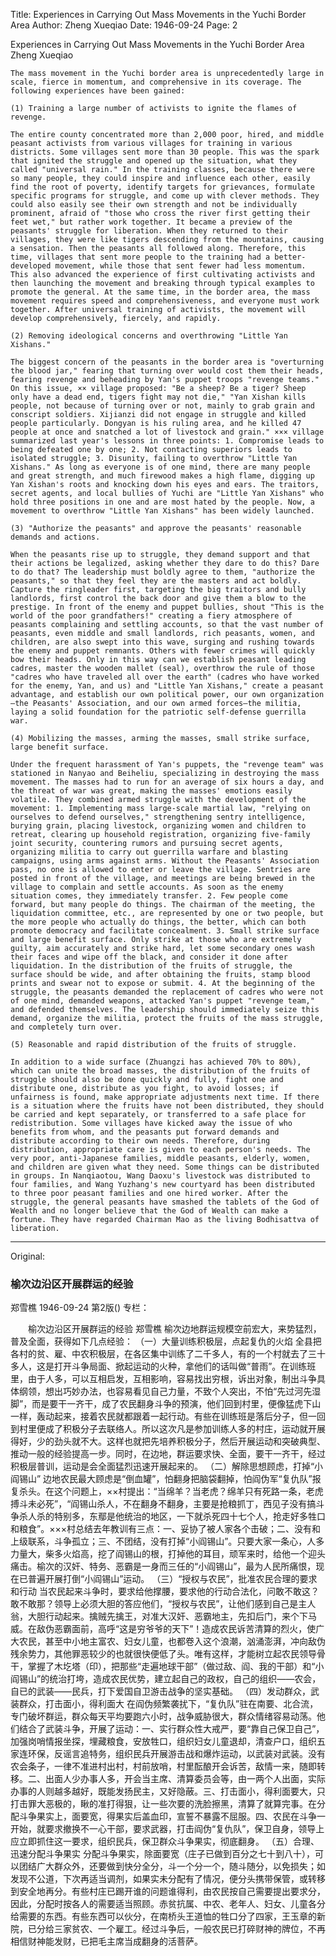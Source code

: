 Title: Experiences in Carrying Out Mass Movements in the Yuchi Border Area
Author: Zheng Xueqiao
Date: 1946-09-24
Page: 2

Experiences in Carrying Out Mass Movements in the Yuchi Border Area
    Zheng Xueqiao

    The mass movement in the Yuchi border area is unprecedentedly large in scale, fierce in momentum, and comprehensive in its coverage. The following experiences have been gained:

    (1) Training a large number of activists to ignite the flames of revenge.

    The entire county concentrated more than 2,000 poor, hired, and middle peasant activists from various villages for training in various districts. Some villages sent more than 30 people. This was the spark that ignited the struggle and opened up the situation, what they called "universal rain." In the training classes, because there were so many people, they could inspire and influence each other, easily find the root of poverty, identify targets for grievances, formulate specific programs for struggle, and come up with clever methods. They could also easily see their own strength and not be individually prominent, afraid of "those who cross the river first getting their feet wet," but rather work together. It became a preview of the peasants' struggle for liberation. When they returned to their villages, they were like tigers descending from the mountains, causing a sensation. Then the peasants all followed along. Therefore, this time, villages that sent more people to the training had a better-developed movement, while those that sent fewer had less momentum. This also advanced the experience of first cultivating activists and then launching the movement and breaking through typical examples to promote the general. At the same time, in the border area, the mass movement requires speed and comprehensiveness, and everyone must work together. After universal training of activists, the movement will develop comprehensively, fiercely, and rapidly.

    (2) Removing ideological concerns and overthrowing "Little Yan Xishans."

    The biggest concern of the peasants in the border area is "overturning the blood jar," fearing that turning over would cost them their heads, fearing revenge and beheading by Yan's puppet troops "revenge teams." On this issue, ×× village proposed: "Be a sheep? Be a tiger? Sheep only have a dead end, tigers fight may not die," "Yan Xishan kills people, not because of turning over or not, mainly to grab grain and conscript soldiers. Xijianzi did not engage in struggle and killed people particularly. Dongyan is his ruling area, and he killed 47 people at once and snatched a lot of livestock and grain." ××× village summarized last year's lessons in three points: 1. Compromise leads to being defeated one by one; 2. Not contacting superiors leads to isolated struggle; 3. Disunity, failing to overthrow "Little Yan Xishans." As long as everyone is of one mind, there are many people and great strength, and much firewood makes a high flame, digging up Yan Xishan's roots and knocking down his eyes and ears. The traitors, secret agents, and local bullies of Yuchi are "Little Yan Xishans" who hold three positions in one and are most hated by the people. Now, a movement to overthrow "Little Yan Xishans" has been widely launched.

    (3) "Authorize the peasants" and approve the peasants' reasonable demands and actions.

    When the peasants rise up to struggle, they demand support and that their actions be legalized, asking whether they dare to do this? Dare to do that? The leadership must boldly agree to them, "authorize the peasants," so that they feel they are the masters and act boldly. Capture the ringleader first, targeting the big traitors and bully landlords, first control the back door and give them a blow to the prestige. In front of the enemy and puppet bullies, shout "This is the world of the poor grandfathers!" creating a fiery atmosphere of peasants complaining and settling accounts, so that the vast number of peasants, even middle and small landlords, rich peasants, women, and children, are also swept into this wave, surging and rushing towards the enemy and puppet remnants. Others with fewer crimes will quickly bow their heads. Only in this way can we establish peasant leading cadres, master the wooden mallet (seal), overthrow the rule of those "cadres who have traveled all over the earth" (cadres who have worked for the enemy, Yan, and us) and "Little Yan Xishans," create a peasant advantage, and establish our own political power, our own organization—the Peasants' Association, and our own armed forces—the militia, laying a solid foundation for the patriotic self-defense guerrilla war.

    (4) Mobilizing the masses, arming the masses, small strike surface, large benefit surface.

    Under the frequent harassment of Yan's puppets, the "revenge team" was stationed in Nanyao and Beiheliu, specializing in destroying the mass movement. The masses had to run for an average of six hours a day, and the threat of war was great, making the masses' emotions easily volatile. They combined armed struggle with the development of the movement: 1. Implementing mass large-scale martial law, "relying on ourselves to defend ourselves," strengthening sentry intelligence, burying grain, placing livestock, organizing women and children to retreat, clearing up household registration, organizing five-family joint security, countering rumors and pursuing secret agents, organizing militia to carry out guerrilla warfare and blasting campaigns, using arms against arms. Without the Peasants' Association pass, no one is allowed to enter or leave the village. Sentries are posted in front of the village, and meetings are being brewed in the village to complain and settle accounts. As soon as the enemy situation comes, they immediately transfer. 2. Few people come forward, but many people do things. The chairman of the meeting, the liquidation committee, etc., are represented by one or two people, but the more people who actually do things, the better, which can both promote democracy and facilitate concealment. 3. Small strike surface and large benefit surface. Only strike at those who are extremely guilty, aim accurately and strike hard, let some secondary ones wash their faces and wipe off the black, and consider it done after liquidation. In the distribution of the fruits of struggle, the surface should be wide, and after obtaining the fruits, stamp blood prints and swear not to expose or submit. 4. At the beginning of the struggle, the peasants demanded the replacement of cadres who were not of one mind, demanded weapons, attacked Yan's puppet "revenge team," and defended themselves. The leadership should immediately seize this demand, organize the militia, protect the fruits of the mass struggle, and completely turn over.

    (5) Reasonable and rapid distribution of the fruits of struggle.

    In addition to a wide surface (Zhuangzi has achieved 70% to 80%), which can unite the broad masses, the distribution of the fruits of struggle should also be done quickly and fully, fight one and distribute one, distribute as you fight, to avoid losses; if unfairness is found, make appropriate adjustments next time. If there is a situation where the fruits have not been distributed, they should be carried and kept separately, or transferred to a safe place for redistribution. Some villages have kicked away the issue of who benefits from whom, and the peasants put forward demands and distribute according to their own needs. Therefore, during distribution, appropriate care is given to each person's needs. The very poor, anti-Japanese families, middle peasants, elderly, women, and children are given what they need. Some things can be distributed in groups. In Nanqiaotou, Wang Daoxu's livestock was distributed to four families, and Wang Yuzhang's new courtyard has been distributed to three poor peasant families and one hired worker. After the struggle, the general peasants have smashed the tablets of the God of Wealth and no longer believe that the God of Wealth can make a fortune. They have regarded Chairman Mao as the living Bodhisattva of liberation.



<hr /> 

Original: 


### 榆次边沿区开展群运的经验
郑雪樵
1946-09-24
第2版()
专栏：

　　榆次边沿区开展群运的经验
    郑雪樵
    榆次边地群运规模空前宏大，来势猛烈，普及全面，获得如下几点经验：
    （一）大量训练积极层，点起复仇的火焰
    全县把各村的贫、雇、中农积极层，在各区集中训练了二千多人，有的一个村就去了三十多人，这是打开斗争局面、掀起运动的火种，拿他们的话叫做“普雨”。在训练班里，由于人多，可以互相启发，互相影响，容易找出穷根，诉出对象，制出斗争具体纲领，想出巧妙办法，也容易看见自己力量，不致个人突出，不怕“先过河先湿脚”，而是要干一齐干，成了农民翻身斗争的预演，他们回到村里，便像猛虎下山一样，轰动起来，接着农民就都跟着一起行动。有些在训练班是落后分子，但一回到村里便成了积极分子去联络人。所以这次凡是参加训练人多的村庄，运动就开展得好，少的劲头就不大。这样也就把先培养积极分子，然后开展运动和突破典型、推动一般的经验提高一步。同时，在边地，群运要求快、全面，要干一齐干，经过积极层普训，运动是会全面猛烈迅速开展起来的。
    （二）解除思想顾虑，打掉“小阎锡山”
    边地农民最大顾虑是“倒血罐”，怕翻身把脑袋翻掉，怕阎伪军“复仇队”报复杀头。在这个问题上，××村提出：“当绵羊？当老虎？绵羊只有死路一条，老虎搏斗未必死”，“阎锡山杀人，不在翻身不翻身，主要是抢粮抓丁，西见子没有搞斗争杀人杀的特别多，东鄢是他统治的地区，一下就杀死四十七个人，抢走好多牲口和粮食”。×××村总结去年教训有三点：一、妥协了被人家各个击破；二、没有和上级联系，斗争孤立；三、不团结，没有打掉“小阎锡山”。只要大家一条心，人多力量大，柴多火焰高，挖了阎锡山的根，打掉他的耳目，顽军来时，给他一个迎头痛击。榆次的汉奸、特务、恶霸是一身而三任的“小阎锡山”，最为人民所痛恨，现在已普遍开展打倒“小阎锡山”运动。
    （三）“授权与农民”，批准农民合理的要求和行动
    当农民起来斗争时，要求给他撑腰，要求他的行动合法化，问敢不敢这？敢不敢那？领导上必须大胆的答应他们，“授权与农民”，让他们感到自己是主人翁，大胆行动起来。擒贼先擒王，对准大汉奸、恶霸地主，先扣后门，来个下马威。在敌伪恶霸面前，高呼“这是穷爷爷的天下”！造成农民诉苦清算的烈火，使广大农民，甚至中小地主富农、妇女儿童，也都卷入这个浪潮，汹涌澎湃，冲向敌伪残余势力，其他罪恶较少的也就很快便低了头。唯有这样，才能树立起农民领导骨干，掌握了木圪塔（印），把那些“走遍地球干部”（做过敌、阎、我的干部）和“小阎锡山”的统治打垮，造成农民优势，建立起自己的政权，自己的组织——农会，自已的武装——民兵，打下爱国自卫游击战争的坚实基础。
   （四）发动群众，武装群众，打击面小，得利面大
    在阎伪频繁袭扰下，“复仇队”驻在南要、北合流，专门破坏群运，群众每天平均要跑六小时，战争威胁很大，群众情绪容易动荡。他们结合了武装斗争，开展了运动：一、实行群众性大戒严，要“靠自己保卫自己”，加强岗哨情报坐探，埋藏粮食，安放牲口，组织妇女儿童退却，清查户口，组织五家连环保，反谣言追特务，组织民兵开展游击战和爆炸运动，以武装对武装。没有农会条子，一律不准进村出村，村前放哨，村里酝酿开会诉苦，敌情一来，随即转移。二、出面人少办事人多，开会当主席、清算委员会等，由一两个人出面，实际办事的人则越多越好，既能发扬民主，又好隐蔽。三、打击面小，得利面要大，只打击罪大恶极的，瞅的准打得狠，让一些次要的洗脸擦黑，清算了就算完事。在分配斗争果实上，面要宽，得果实后盖血印，宣誓不暴露不屈服。四、农民在斗争一开始，就要求撤换不一心干部，要求武器，打击阎伪“复仇队”，保卫自身，领导上应立即抓住这一要求，组织民兵，保卫群众斗争果实，彻底翻身。
    （五）合理、迅速分配斗争果实
    分配斗争果实，除面要宽（庄子已做到百分之七十到八十），可以团结广大群众外，还要做到快分全分，斗一个分一个，随斗随分，以免损失；如发现不公道，下次再适当调剂，如果实未分配有了情况，便分头携带保管，或转移到安全地再分。有些村庄已踢开谁的问题谁得利，由农民按自己需要提出要求分，因此，分配时按各人的需要适当照顾。赤贫抗属、中农、老年人、妇女、儿童各分给需要的东西。有些东西可以伙分，在南桥头王道恤的牲口分了四家，王玉章的新院，已分给三家贫农、一个雇工。经过斗争后，一般农民已打碎财神的牌位，不再相信财神能发财，已把毛主席当成翻身的活菩萨。
